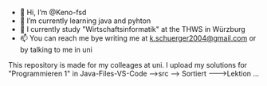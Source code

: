 - 👋 Hi, I’m @Keno-fsd
- 🌱 I’m currently learning java and pyhton
- 💞️ I currently study "Wirtschaftsinformatik" at the THWS in Würzburg
- 📫 You can reach me bye writing me at k.schuerger2004@gmail.com or by talking to me in uni


This repository is made for my colleages at uni. I upload my solutions for "Programmieren 1" in Java-Files-VS-Code -->src --> Sortiert --->Lektion ...

